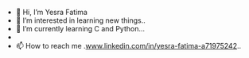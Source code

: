 - 👋 Hi, I’m Yesra Fatima
- 👀 I’m interested in learning new things..
- 🌱 I’m currently learning C and Python...
- 
- 📫 How to reach me .www.linkedin.com/in/yesra-fatima-a71975242..

<!---
yesra29/yesra29 is a ✨ special ✨ repository because its `README.md` (this file) appears on your GitHub profile.
You can click the Preview link to take a look at your changes.
--->
